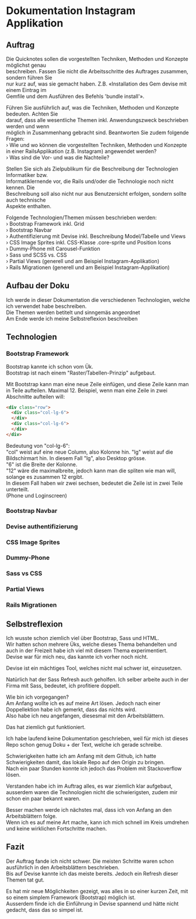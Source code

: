 # Dokumentation Instagram Applikation

## Auftrag
Die Quicknotes sollen die vorgestellten Techniken, Methoden und Konzepte möglichst genau  
beschreiben. Fassen Sie nicht die Arbeitsschritte des Auftrages zusammen, sondern führen Sie  
nur kurz auf, was sie gemacht haben. Z.B. «Installation des Gem devise mit einem Eintrag im  
Gemfile und dem Ausführen des Befehls 'bundle install'».  

Führen Sie ausführlich auf, was die Techniken, Methoden und Konzepte bedeuten. Achten Sie  
darauf, dass alle wesentliche Themen inkl. Anwendungszweck beschrieben werden und wenn  
möglich in Zusammenhang gebracht sind. Beantworten Sie zudem folgende Fragen:  
› Wie und wo können die vorgestellten Techniken, Methoden und Konzepte in einer RailsApplikation (z.B. Instagram) angewendet werden?  
› Was sind die Vor- und was die Nachteile?  

Stellen Sie sich als Zielpublikum für die Beschreibung der Technologien Informatiker bzw.  
Informatiklernende vor, die Rails und/oder die Technologie noch nicht kennen. Die  
Beschreibung soll also nicht nur aus Benutzersicht erfolgen, sondern sollte auch technische  
Aspekte enthalten.  

Folgende Technologien/Themen müssen beschrieben werden:  
› Bootstrap Framework inkl. Grid  
› Bootstrap Navbar  
› Authentifizierung mit Devise inkl. Beschreibung Model/Tabelle und Views  
› CSS Image Sprites inkl. CSS-Klasse .core-sprite und Position Icons  
› Dummy-Phone mit Carousel-Funktion  
› Sass und SCSS vs. CSS  
› Partial Views (generell und am Beispiel Instagram-Applikation)  
› Rails Migrationen (generell und am Beispiel Instagram-Applikation)  

## Aufbau der Doku  
Ich werde in dieser Dokumentation die verschiedenen Technologien, welche ich verwendet habe beschreiben.  
Die Themen werden betitelt und sinngemäs angeordnet  
Am Ende werde ich meine Selbstreflexion beschreiben  

## Technologien  

### Bootstrap Framework  
Bootstrap kannte ich schon vom Ük.  
Bootstrap ist nach einem "Raster/Tabellen-Prinzip" aufgebaut.  

Mit Bootstrap kann man eine neue Zeile einfügen, und diese Zeile kann man in Teile aufteilen. Maximal 12.
Beispiel, wenn man eine Zeile in zwei Abschnitte aufteilen will:  
```html
<div class="row">
  <div class="col-lg-6">
  </div>
  <div class="col-lg-6">
  </div>
</div>
```
Bedeutung von "col-lg-6":  
"col" weist auf eine neue Column, also Kolonne hin.
"lg" weist auf die Bildschirmart hin. In diesem Fall "lg", also Desktop grösse.  
"6" ist die Breite der Kolonne.  
"12" wäre die maximalbreite, jedoch kann man die spliten wie man will, solange es zusammen 12 ergibt.  
In diesem Fall haben wir zwei sechsen, bedeutet die Zeile ist in zwei Teile unterteilt.  
(Phone und Loginscreen)  

### Bootstrap Navbar  

### Devise authentifizierung

### CSS Image Sprites

### Dummy-Phone

### Sass vs CSS

### Partial Views

### Rails Migrationen

## Selbstreflexion  
Ich wusste schon ziemlich viel über Bootstrap, Sass und HTML.  
Wir hatten schon mehrere Üks, welche dieses Thema behandelten und auch in der Freizeit habe ich viel mit diesem Thema experimentiert.  
Devise war für mich neu, das kannte ich vorher noch nicht.  

Devise ist ein mächtiges Tool, welches nicht mal schwer ist, einzusetzen.  

Natürlich hat der Sass Refresh auch geholfen. Ich selber arbeite auch in der Firma mit Sass, bedeutet, ich profitiere doppelt.  

Wie bin ich vorgegangen?  
Am Anfang wollte ich es auf meine Art lösen. Jedoch nach einer Doppellektion habe ich gemerkt, dass das nichts wird.  
Also habe ich neu angefangen, diesesmal mit den Arbeitsblättern.  

Das hat ziemlich gut funktioniert.  

Ich habe laufend keine Dokumentation geschrieben, weil für mich ist dieses Repo schon genug Doku + der Text, welche ich gerade schreibe.  

Schwierigkeiten hatte ich am Anfang mit dem Github, ich hatte Schwierigkeiten damit, das lokale Repo auf den Origin zu bringen.  
Nach ein paar Stunden konnte ich jedoch das Problem mit Stackoverflow lösen.  

Verstanden habe ich im Auftrag alles, es war ziemlich klar aufgebaut, ausserdem waren die Technologien nicht die schwierigsten, zudem mir schon ein paar bekannt waren.  

Besser machen werde ich nächstes mal, dass ich von Anfang an den Arbeitsblättern folge.  
Wenn ich es auf meine Art mache, kann ich mich schnell im Kreis umdrehen und keine wirklichen Fortschritte machen.  

## Fazit
Der Auftrag fande ich nicht schwer. Die meisten Schritte waren schon ausführlich in den Arbeitsblättern beschrieben.  
Bis auf Devise kannte ich das meiste bereits. Jedoch ein Refresh dieser Themen tat gut.  
  
Es hat mir neue Möglichkeiten gezeigt, was alles in so einer kurzen Zeit, mit so einem simplem Framework (Bootstrap) möglich ist.  
Ausserdem finde ich die Einführung in Devise spannend und hätte nicht gedacht, dass das so simpel ist.  
